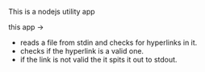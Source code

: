 This is a nodejs utility app

this app ->
* reads a file from stdin and checks for hyperlinks in it.
* checks if the hyperlink is a valid one.
* if the link is not valid the it spits it out to stdout.

